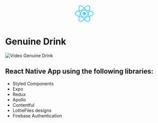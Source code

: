 <p align="center">
  <img alt="hirondelle" src="./assets/logo-react.png" width="60" />
</p>

# Genuine Drink


<img alt="Video Genuine Drink" src="./assets/gd-gif.gif" width="200" />

## React Native App using the following libraries:

- Styled Components
- Expo
- Redux
- Apollo
- Contentful
- LottieFiles designs
- Firebase Authentication